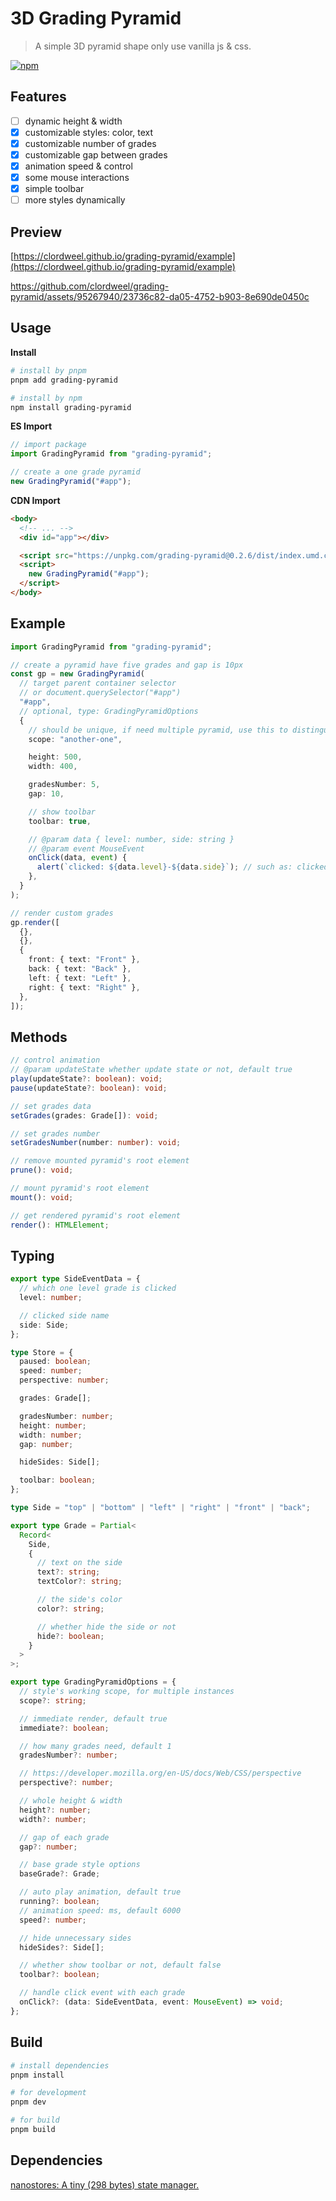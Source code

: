 # 3D Grading Pyramid

> A simple 3D pyramid shape only use vanilla js & css.

[![npm](https://img.shields.io/npm/v/grading-pyramid)](https://www.npmjs.com/package/grading-pyramid)

## Features

- [ ] dynamic height & width
- [x] customizable styles: color, text
- [x] customizable number of grades
- [x] customizable gap between grades
- [x] animation speed & control
- [x] some mouse interactions
- [x] simple toolbar
- [ ] more styles dynamically

## Preview

[https://clordweel.github.io/grading-pyramid/example](https://clordweel.github.io/grading-pyramid/example)

https://github.com/clordweel/grading-pyramid/assets/95267940/23736c82-da05-4752-b903-8e690de0450c

## Usage

**Install**

```sh
# install by pnpm
pnpm add grading-pyramid

# install by npm
npm install grading-pyramid
```

**ES Import**

```js
// import package
import GradingPyramid from "grading-pyramid";

// create a one grade pyramid
new GradingPyramid("#app");
```

**CDN Import**

```html
<body>
  <!-- ... -->
  <div id="app"></div>

  <script src="https://unpkg.com/grading-pyramid@0.2.6/dist/index.umd.cjs"></script>
  <script>
    new GradingPyramid("#app");
  </script>
</body>
```

## Example

```ts
import GradingPyramid from "grading-pyramid";

// create a pyramid have five grades and gap is 10px
const gp = new GradingPyramid(
  // target parent container selector
  // or document.querySelector("#app")
  "#app",
  // optional, type: GradingPyramidOptions
  {
    // should be unique, if need multiple pyramid, use this to distinguish
    scope: "another-one",

    height: 500,
    width: 400,

    gradesNumber: 5,
    gap: 10,

    // show toolbar
    toolbar: true,

    // @param data { level: number, side: string }
    // @param event MouseEvent
    onClick(data, event) {
      alert(`clicked: ${data.level}-${data.side}`); // such as: clicked: 2-front
    },
  }
);

// render custom grades
gp.render([
  {},
  {},
  {
    front: { text: "Front" },
    back: { text: "Back" },
    left: { text: "Left" },
    right: { text: "Right" },
  },
]);
```

## Methods

```ts
// control animation
// @param updateState whether update state or not, default true
play(updateState?: boolean): void;
pause(updateState?: boolean): void;

// set grades data
setGrades(grades: Grade[]): void;

// set grades number
setGradesNumber(number: number): void;

// remove mounted pyramid's root element
prune(): void;

// mount pyramid's root element
mount(): void;

// get rendered pyramid's root element
render(): HTMLElement;
```

## Typing

```ts
export type SideEventData = {
  // which one level grade is clicked
  level: number;

  // clicked side name
  side: Side;
};

type Store = {
  paused: boolean;
  speed: number;
  perspective: number;

  grades: Grade[];

  gradesNumber: number;
  height: number;
  width: number;
  gap: number;

  hideSides: Side[];

  toolbar: boolean;
};

type Side = "top" | "bottom" | "left" | "right" | "front" | "back";

export type Grade = Partial<
  Record<
    Side,
    {
      // text on the side
      text?: string;
      textColor?: string;

      // the side's color
      color?: string;

      // whether hide the side or not
      hide?: boolean;
    }
  >
>;

export type GradingPyramidOptions = {
  // style's working scope, for multiple instances
  scope?: string;

  // immediate render, default true
  immediate?: boolean;

  // how many grades need, default 1
  gradesNumber?: number;

  // https://developer.mozilla.org/en-US/docs/Web/CSS/perspective
  perspective?: number;

  // whole height & width
  height?: number;
  width?: number;

  // gap of each grade
  gap?: number;

  // base grade style options
  baseGrade?: Grade;

  // auto play animation, default true
  running?: boolean;
  // animation speed: ms, default 6000
  speed?: number;

  // hide unnecessary sides
  hideSides?: Side[];

  // whether show toolbar or not, default false
  toolbar?: boolean;

  // handle click event with each grade
  onClick?: (data: SideEventData, event: MouseEvent) => void;
};
```

## Build

```bash
# install dependencies
pnpm install

# for development
pnpm dev

# for build
pnpm build
```

## Dependencies

[nanostores: A tiny (298 bytes) state manager.](https://github.com/nanostores/nanostores)

